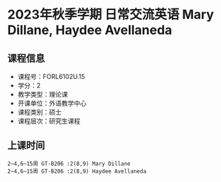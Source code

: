 # 2023年秋季学期 日常交流英语 Mary Dillane, Haydee Avellaneda






## 课程信息

- 课程号：FORL6102U.15
- 学分：2
- 教学类型：理论课
- 开课单位：外语教学中心
- 课程类别：硕士
- 课程层次：研究生课程

## 上课时间

```
2~4,6~15周 GT-B206 :2(8,9) Mary Dillane
2~4,6~15周 GT-B206 :2(8,9) Haydee Avellaneda
```

